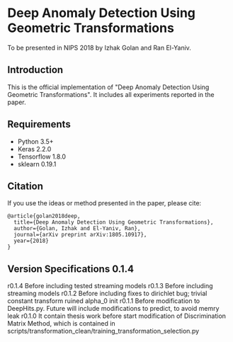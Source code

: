# Deep Anomaly Detection Using Geometric Transformations
To be presented in NIPS 2018 by Izhak Golan and Ran El-Yaniv.

## Introduction
This is the official implementation of "Deep Anomaly Detection Using Geometric Transformations".
It includes all experiments reported in the paper.

## Requirements
* Python 3.5+
* Keras 2.2.0
* Tensorflow 1.8.0
* sklearn 0.19.1

## Citation
If you use the ideas or method presented in the paper, please cite:

```
@article{golan2018deep,
  title={Deep Anomaly Detection Using Geometric Transformations},
  author={Golan, Izhak and El-Yaniv, Ran},
  journal={arXiv preprint arXiv:1805.10917},
  year={2018}
}
```

## Version Specifications 0.1.4

r0.1.4 Before including tested streaming models
r0.1.3 Before including streaming models
r0.1.2 Before including fixes to dirichlet bug; trivial constant transform ruined alpha_0 init
r0.1.1 Before modification to DeepHits.py. Future will include modifications to predict, to avoid memry leak
r0.1.0 It contain thesis work before start modification of Discrimination Matrix Method, which is contained in scripts/transformation_clean/training_transformation_selection.py